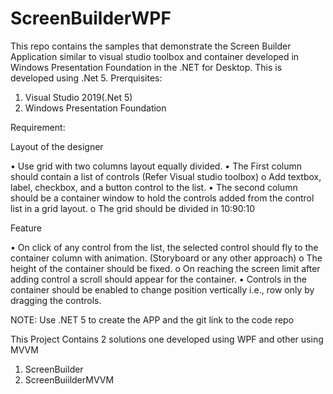 # ScreenBuilderWPF
This repo contains the samples that demonstrate the Screen Builder Application similar to visual studio toolbox and container developed in Windows Presentation Foundation in the .NET for Desktop. 
This is developed using .Net 5.
Prerquisites:
1. Visual Studio 2019(.Net 5)
2. Windows Presentation Foundation


Requirement:

Layout of the designer

•	Use grid with two columns layout equally divided.
•	The First column should contain a list of controls (Refer Visual studio toolbox)
  o	Add textbox, label, checkbox, and a button control to the list.
•	The second column should be a container window to hold the controls added from the control list in a grid layout.
  o	The grid should be divided in 10:90:10 

Feature	

•	On click of any control from the list, the selected control should fly to the container column with animation. (Storyboard or any other approach)
  o	The height of the container should be fixed. 
  o	On reaching the screen limit after adding control a scroll should appear for the container.
•	Controls in the container should be enabled to change position vertically i.e., row only by dragging the controls.


NOTE: Use .NET 5 to create the APP and the git link to the code repo

This Project Contains 2 solutions one developed using WPF and other using MVVM
1. ScreenBuilder
2. ScreenBuiilderMVVM
